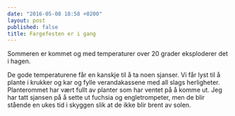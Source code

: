 ```yaml
---
date: "2016-05-08 18:58 +0200"
layout: post
published: false
title: Fargefesten er i gang
---
```


Sommeren er kommet og med temperaturer over 20 grader eksploderer det i hagen.

De gode temperaturene får en kanskje til å ta noen sjanser. Vi får lyst til å plante i krukker og kar og fylle verandakassene med all slags herligheter. Planterommet har vært fullt  av planter som har ventet på å komme ut. Jeg har tatt sjansen på å sette ut fuchsia og engletrompeter, men de blir stående en ukes tid i skyggen slik at de ikke blir brent av solen.

